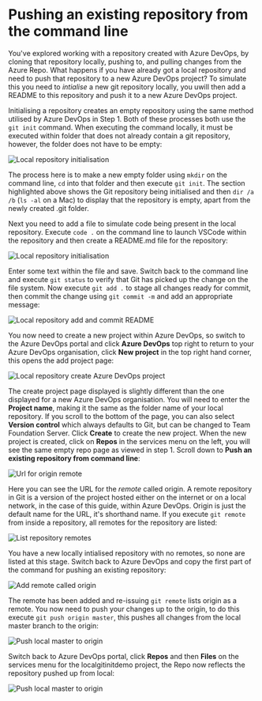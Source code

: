 # Pushing an existing repository from the command line

You've explored working with a repository created with Azure DevOps, by cloning that repository locally, pushing to, and pulling changes from the Azure Repo. What happens if you have already got a local repository and need to push that repository to a new Azure DevOps project? To simulate this you need to _intialise_ a new git repository locally, you uwill then add a README to this repository and push it to a new Azure DevOps project.

Initialising a repository creates an empty repository using the same method utilised by Azure DevOps in Step 1. Both of these processes both use the `git init` command. When executing the command locally, it must be executed within folder that does not already contain a git repository, however, the folder does not have to be empty:

![Local repository initialisation](https://csprodstorage001.blob.core.windows.net/blog/step5-localinit-gitinit.png)

The process here is to make a new empty folder using `mkdir` on the command line, `cd` into that folder and then execute `git init`. The section highlighted above shows the Git repository being initialised and then `dir /a /b` \(`ls -al` on a Mac\) to display that the repository is empty, apart from the newly created .git folder.

Next you need to add a file to simulate code being present in the local repository. Execute `code .` on the command line to launch VSCode within the repository and then create a README.md file for the repository:

![Local repository initialisation](https://csprodstorage001.blob.core.windows.net/blog/step5-localinit-createreadme.png)

Enter some text within the file and save. Switch back to the command line and execute `git status` to verify that Git has picked up the change on the file system. Now execute `git add .` to stage all changes ready for commit, then commit the change using `git commit -m` and add an appropriate message:

![Local repository add and commit README](https://csprodstorage001.blob.core.windows.net/blog/step5-localinit-commitreadme.png)

You now need to create a new project within Azure DevOps, so switch to the Azure DevOps portal and click **Azure DevOps** top right to return to your Azure DevOps organisation, click **New project** in the top right hand corner, this opens the add project page:

![Local repository create Azure DevOps project](https://csprodstorage001.blob.core.windows.net/blog/step5-localinit-createproject.png)

The create project page displayed is slightly different than the one displayed for a new Azure DevOps organisation. You will need to enter the **Project name**, making it the same as the folder name of your local repository. If you scroll to the bottom of the page, you can also select **Version control** which always defaults to Git, but can be changed to Team Foundation Server. Click **Create** to create the new project. When the new project is created, click on **Repos** in the services menu on the left, you will see the same empty repo page as viewed in step 1. Scroll down to **Push an existing repository from command line**:

![Url for origin remote](https://csprodstorage001.blob.core.windows.net/blog/step5-localinit-pushurl.png)

Here you can see the URL for the _remote_ called origin. A remote repository in Git is a version of the project hosted either on the internet or on a local network, in the case of this guide, within Azure DevOps. Origin is just the default name for the URL, it's shorthand name. If you execute `git remote` from inside a repository, all remotes for the repository are listed:

![List repository remotes](https://csprodstorage001.blob.core.windows.net/blog/step5-localinit-listgitremotes.png)

You have a new locally intialised repository with no remotes, so none are listed at this stage. Switch back to Azure DevOps and copy the first part of the command for pushing an existing repository:

![Add remote called origin](https://csprodstorage001.blob.core.windows.net/blog/step5-localinit-addremoteorigin.png)

The remote has been added and re-issuing `git remote` lists origin as a remote. You now need to push your changes up to the origin, to do this execute `git push origin master`, this pushes all changes from the local master branch to the origin:

![Push local master to origin](https://csprodstorage001.blob.core.windows.net/blog/step5-localinit-gitpushoriginmaster.png)

Switch back to Azure DevOps portal, click **Repos** and then **Files** on the services menu for the localgitinitdemo project, the Repo now reflects the repository pushed up from local:

![Push local master to origin](https://csprodstorage001.blob.core.windows.net/blog/step5-localinit-changesinazurerepo.png)

